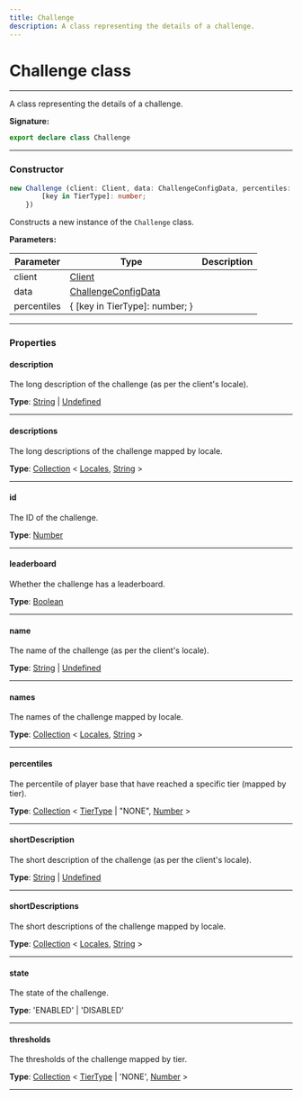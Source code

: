 ```yaml
---
title: Challenge
description: A class representing the details of a challenge.
---
```


# Challenge class

---

A class representing the details of a challenge.

**Signature:**

```ts
export declare class Challenge 
```

---

### Constructor

```ts
new Challenge (client: Client, data: ChallengeConfigData, percentiles: {
        [key in TierType]: number;
    })
```

Constructs a new instance of the `Challenge` class.

**Parameters:**

| Parameter | Type | Description |
| --------- | ---- | ----------- |
| client | [Client](/api/classes/client) |  |
| data | [ChallengeConfigData](/api/interfaces/challengeconfigdata) |  |
| percentiles | {         [key in TierType]: number;     } |  |
---

### Properties

#### description

The long description of the challenge (as per the client's locale).



**Type**: [String](https://developer.mozilla.org/en-US/docs/Web/JavaScript/Reference/Global_Objects/String) \| [Undefined](https://developer.mozilla.org/en-US/docs/Web/JavaScript/Reference/Global_Objects/undefined)

---

#### descriptions

The long descriptions of the challenge mapped by locale.



**Type**: [Collection](https://discord.js.org/#/docs/collection/stable/class/Collection) \< [Locales](/api/types/locales), [String](https://developer.mozilla.org/en-US/docs/Web/JavaScript/Reference/Global_Objects/String) \>

---

#### id

The ID of the challenge.



**Type**: [Number](https://developer.mozilla.org/en-US/docs/Web/JavaScript/Reference/Global_Objects/Number)

---

#### leaderboard

Whether the challenge has a leaderboard.



**Type**: [Boolean](https://developer.mozilla.org/en-US/docs/Web/JavaScript/Reference/Global_Objects/Boolean)

---

#### name

The name of the challenge (as per the client's locale).



**Type**: [String](https://developer.mozilla.org/en-US/docs/Web/JavaScript/Reference/Global_Objects/String) \| [Undefined](https://developer.mozilla.org/en-US/docs/Web/JavaScript/Reference/Global_Objects/undefined)

---

#### names

The names of the challenge mapped by locale.



**Type**: [Collection](https://discord.js.org/#/docs/collection/stable/class/Collection) \< [Locales](/api/types/locales), [String](https://developer.mozilla.org/en-US/docs/Web/JavaScript/Reference/Global_Objects/String) \>

---

#### percentiles

The percentile of player base that have reached a specific tier (mapped by tier).



**Type**: [Collection](https://discord.js.org/#/docs/collection/stable/class/Collection) \< [TierType](/api/types/tiertype) \| "NONE", [Number](https://developer.mozilla.org/en-US/docs/Web/JavaScript/Reference/Global_Objects/Number) \>

---

#### shortDescription

The short description of the challenge (as per the client's locale).



**Type**: [String](https://developer.mozilla.org/en-US/docs/Web/JavaScript/Reference/Global_Objects/String) \| [Undefined](https://developer.mozilla.org/en-US/docs/Web/JavaScript/Reference/Global_Objects/undefined)

---

#### shortDescriptions

The short descriptions of the challenge mapped by locale.



**Type**: [Collection](https://discord.js.org/#/docs/collection/stable/class/Collection) \< [Locales](/api/types/locales), [String](https://developer.mozilla.org/en-US/docs/Web/JavaScript/Reference/Global_Objects/String) \>

---

#### state

The state of the challenge.



**Type**: 'ENABLED' \| 'DISABLED'

---

#### thresholds

The thresholds of the challenge mapped by tier.



**Type**: [Collection](https://discord.js.org/#/docs/collection/stable/class/Collection) \< [TierType](/api/types/tiertype) \| 'NONE', [Number](https://developer.mozilla.org/en-US/docs/Web/JavaScript/Reference/Global_Objects/Number) \>

---

